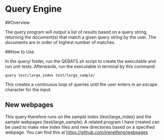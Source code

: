 Query Engine
=============

##Overview

The query program will output a list of results based on a query string, returning the document(s) that match a given query string by the user. The documents are in order of highest number of matches. 

##How to Use

In the query/ folder, run the QEBATS.sh script to create the executable and run unit tests.
Afterwards, run the executable in terminal by this command: 
```
query test/large_index test/large_sample/
```
This creates a continuous loop of queries until the user enters in an escape character for the input. 

## New webpages 

This query therefore runs on the sample index (test/large_index) and the sample webpages (test/large_sample).
A related program I have created can be used to make new index files and new directories based on a specified webpage. You can find this at https://github.com/irenelfeng/webpages

